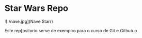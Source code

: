 # Star Wars Repo
  

![./nave.jpg](Nave Starr)

Este rep[ositorio serve de exemplro para o curso de Git e Github.o

